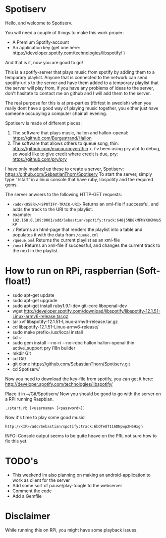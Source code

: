 Spotiserv
=========

Hello, and welcome to Spotiserv.

You will need a couple of things to make this work proper:
  * A Premium Spotify-account
  * An application key (get one here: https://developer.spotify.com/technologies/libspotify/ )

And that is it, now you are good to go!

This is a spotify-server that plays music from spotify by adding them to a temporary playlist.
Anyone that is connected to the network can send spotify-uri's to the server and have them added
to a temporary playlist that the server will play from, if you have any problems of ideas to the
server, don't hasitate to contact me on github and I will add them to the server.

The real purpose for this is at pre-parties (förfest in swedish) when you really dont have a good
way of playing music together, you either just have someone occupying a computer chair all evening.

Spotiserv is made of different pieces:
1. The software that plays music, hallon and hallon-openal: https://github.com/Burgestrand/Hallon
2. The software that allows others to queue song, thin: https://github.com/macournoyer/thin
x. i'v been using pry alot to debug, so would like to give credit where credit is due, pry: https://github.com/pry/pry

I have only mashed up these to create a server, Spotiserv: https://github.com/SebastianThorn/Spotiserv
To start the server, simply type './start' in a linux console that have ruby, libspotify and the required gems.

The server anwsers to the following HTTP-GET requests:
  * `/add/<USER>/<SPOTIFY-TRACK-URI>` Returns an xml-file if successful, and adds the track to the URI to the playlist.
  * example: `192.168.0.189:8001/add/Sebastian/spotify:track:648j5ND8kMFMYXUGMWs5KP`
  * `/` Returns an html-page that renders the playlist into a table and populates it with the data from `/queue.xml`
  * `/queue.xml` Returns the current playlist as an xml-file
  * `/next` Returns an xml-file if successful, and changes the current track to the next in the playlist.


How to run on RPi, raspberrian (Soft-float!)
============================================
  * sudo apt-get update
  * sudo apt-get upgrade
  * sudo apt-get install ruby1.9.1-dev git-core libopenal-dev
  * wget http://developer.spotify.com/download/libspotify/libspotify-12.1.51-Linux-armv6-release.tar.gz
  * tar xvf libspotify-12.1.51-Linux-armv6-release.tar.gz
  * cd libspotify-12.1.51-Linux-armv6-release/
  * sudo make prefix=/usr/local install
  * cd ~
  * sudo gem install --no-ri --no-rdoc hallon hallon-openal thin active_support pry i18n builder
  * mkdir Git
  * cd Git/
  * git clone https://github.com/SebastianThorn/Spotiserv.git
  * cd Spotiserv/

Now you need to download the key-file from spotify, you can get it here: http://developer.spotify.com/technologies/libspotify/

Place it in ~/Git/Spotiserv/ Now you should be good to go with the server on a RPi running Raspbian.

`./start.rb [<username> [<password>]]`

Now it's time to play some good music!

`http://<IP>/add/Sebastian/spotify:track:6bOTe8T116DNpwp2H6Hxgh`

INFO: Console output seems to be quite heave on the PRi, not sure how to fix this yet.

TODO's
======
  * This weekend im also planning on making an android-application to work as client for the server
  * Add some sort of pause/play-toogle to the webserver
  * Comment the code
  * Add a Gemfile

Disclaimer
==========
While running this on RPi, you might have some playback issues.
